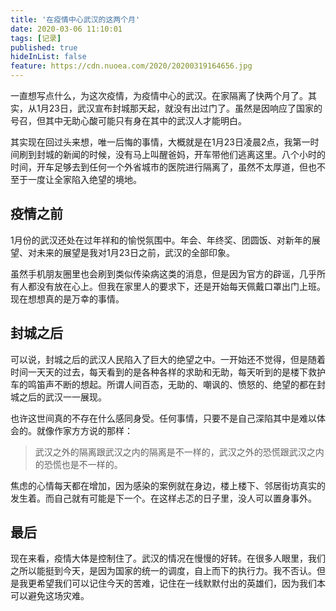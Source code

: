 ```yaml
---
title: '在疫情中心武汉的这两个月'
date: 2020-03-06 11:10:01
tags: [记录]
published: true
hideInList: false
feature: https://cdn.nuoea.com/2020/20200319164656.jpg
---
```

一直想写点什么，为这次疫情，为疫情中心的武汉。在家隔离了快两个月了。其实，从1月23日，武汉宣布封城那天起，就没有出过门了。虽然是因响应了国家的号召，但其中无助心酸可能只有身在其中的武汉人才能明白。

其实现在回过头来想，唯一后悔的事情，大概就是在1月23日凌晨2点，我第一时间刷到封城的新闻的时候，没有马上叫醒爸妈，开车带他们逃离这里。八个小时的时间，开车足够去到任何一个外省城市的医院进行隔离了，虽然不太厚道，但也不至于一度让全家陷入绝望的境地。

## 疫情之前

1月份的武汉还处在过年祥和的愉悦氛围中。年会、年终奖、团圆饭、对新年的展望、对未来的展望是我对1月23日之前，武汉的全部印象。

虽然手机朋友圈里也会刷到类似传染病这类的消息，但是因为官方的辟谣，几乎所有人都没有放在心上。但我在家里人的要求下，还是开始每天佩戴口罩出门上班。现在想想真的是万幸的事情。

## 封城之后

可以说，封城之后的武汉人民陷入了巨大的绝望之中。一开始还不觉得，但是随着时间一天天的过去，每天看到的是各种各样的求助和无助，每天听到的是楼下救护车的鸣笛声不断的想起。所谓人间百态，无助的、嘲讽的、愤怒的、绝望的都在封城之后的武汉一一展现。

也许这世间真的不存在什么感同身受。任何事情，只要不是自己深陷其中是难以体会的。就像作家方方说的那样：

> 武汉之外的隔离跟武汉之内的隔离是不一样的，武汉之外的恐慌跟武汉之内的恐慌也是不一样的。

焦虑的心情每天都在增加，因为感染的案例就在身边，楼上楼下、邻居街坊真实的发生着。而自己就有可能是下一个。在这样忐忑的日子里，没人可以置身事外。

## 最后

现在来看，疫情大体是控制住了。武汉的情况在慢慢的好转。在很多人眼里，我们之所以能挺到今天，是因为国家的统一的调度，自上而下的执行力。我不否认。但是我更希望我们可以记住今天的苦难，记住在一线默默付出的英雄们，因为我们本可以避免这场灾难。



